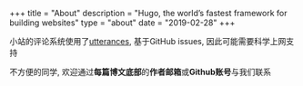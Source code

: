 +++
title = "About"
description = "Hugo, the world’s fastest framework for building websites"
type = "about"
date = "2019-02-28"
+++

小站的评论系统使用了[utterances](https://utteranc.es/), 基于GitHub issues, 因此可能需要科学上网支持

不方便的同学, 欢迎通过**每篇博文底部**的**作者邮箱**或**Github账号**与我们联系
